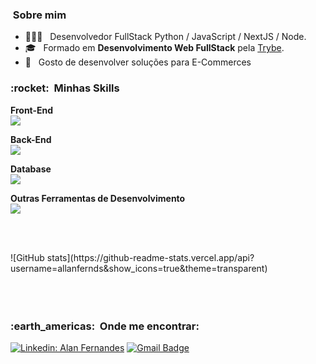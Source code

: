 

<h3> &nbsp;Sobre mim </h3>

- 🧑🏾‍💻 &nbsp; Desenvolvedor FullStack Python / JavaScript / NextJS / Node.
- 🎓 &nbsp; Formado em **Desenvolvimento Web FullStack** pela <a href="https://app.betrybe.com/">Trybe</a>.
- 🛒 &nbsp; Gosto de desenvolver soluções para E-Commerces

<h3> :rocket: &nbsp;Minhas Skills </h3>

**Front-End**
<br/>
![](https://skillicons.dev/icons?i=js,html,css,react,next,vite,tailwind,materialui,bootstrap,sass,less,jest,redux,)


**Back-End**
<br/>
![](https://skillicons.dev/icons?i=nodejs,typescript,expressjs,prisma,sequelize,docker,python,fastapi,bash,anaconda,go)


**Database**
<br/>
![](https://skillicons.dev/icons?i=mysql,postgres,mongo,firebase,)


**Outras Ferramentas de Desenvolvimento**
<br/>
![](https://skillicons.dev/icons?i=figma,linux,ubuntu,mint,photoshop,illustrator,xd,vim)


<br><br>
<div>
![GitHub stats](https://github-readme-stats.vercel.app/api?username=allanfernds&show_icons=true&theme=transparent)
</div>
<br><br><br>

<h3> :earth_americas: &nbsp;Onde me encontrar: </h3> 


[![Linkedin: Alan Fernandes](https://skillicons.dev/icons?i=linkedin)](https://www.linkedin.com/in/alanfernds/)       [![Gmail Badge](https://skillicons.dev/icons?i=gmail)](mailto:alanfernandes.mm@gmail.com)



